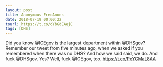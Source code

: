 ```yaml
---
layout: post
title: Anonymous FreeAnons
date: 2018-07-19 00:00:22
tourl: https://t.co/dYbGdEAejC
tags: [DHS]
---
```

Did you know @ICEgov is the largest department within @DHSgov? Remember our tweet from five minutes ago, when we asked if you remembered when there was no DHS? And how we said said, we do. And fuck @DHSgov. Yes? Well, fuck @ICEgov, too. https://t.co/PxYCMaL8AA